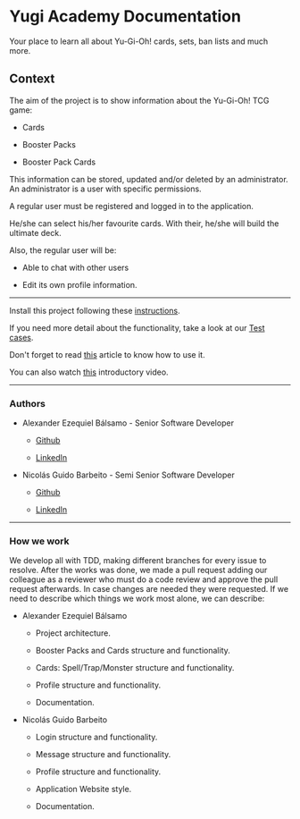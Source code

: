# Yugi Academy Documentation

Your place to learn all about Yu-Gi-Oh! cards, sets, ban lists and much more.

## Context

The aim of the project is to show information about the Yu-Gi-Oh! TCG game:

- Cards

- Booster Packs

- Booster Pack Cards

This information can be stored, updated and/or deleted by an administrator.
An administrator is a user with specific permissions.

A regular user must be registered and logged in to the application.

He/she can select his/her favourite cards.
With their, he/she will build the ultimate deck.

Also, the regular user will be:

- Able to chat with other users

- Edit its own profile information.

---
Install this project following these [instructions](how-to/how-to-install.md).

If you need more detail about the functionality, take a look at our [Test cases](Test%20cases.xlsx).

Don't forget to read [this](how-to/how-to-use.md) article to know how to use it.

You can also watch [this][introductory-video-link] introductory video.

---

### Authors

- Alexander Ezequiel Bálsamo - Senior Software Developer

  - [Github](https://github.com/ezeBalsamo)

  - [LinkedIn](https://www.linkedin.com/in/ezebalsamo/)

- Nicolás Guido Barbeito - Semi Senior Software Developer

  - [Github](https://github.com/NicolasGuidoBarbeito)

  - [LinkedIn](https://www.linkedin.com/in/nicolasguidobarbeito/)

---

### How we work

We develop all with TDD, making different branches for every issue to resolve.
After the works was done, we made a pull request adding our colleague as a reviewer
who must do a code review and approve the pull request afterwards.
In case changes are needed they were requested.
If we need to describe which things we work most alone, we can describe:

- Alexander Ezequiel Bálsamo

  - Project architecture.

  - Booster Packs and Cards structure and functionality.

  - Cards: Spell/Trap/Monster structure and functionality.
  
  - Profile structure and functionality.
  
  - Documentation.

- Nicolás Guido Barbeito

  - Login structure and functionality.
  
  - Message structure and functionality.
  
  - Profile structure and functionality.
  
  - Application Website style.

  - Documentation.

[introductory-video-link]:https://drive.google.com/file/d/1pnhYBdya9ay9dYH9q-9_xxjHdRWqSwi2/view?usp=sharing
